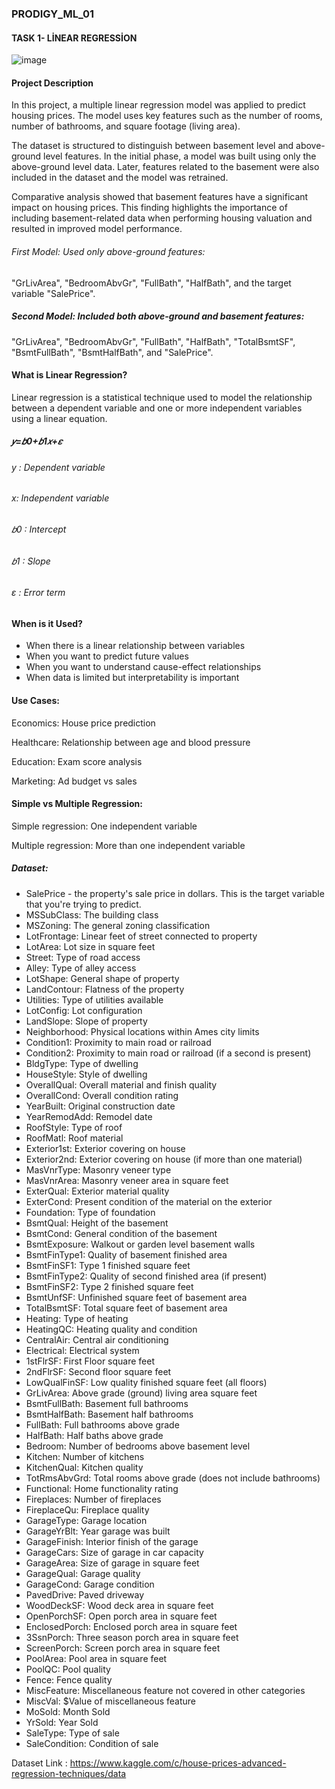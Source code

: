 ### PRODIGY_ML_01
#### TASK 1- LİNEAR REGRESSİON

![image](https://github.com/user-attachments/assets/e31a7f26-2839-4790-8196-98c5c1821905)

#### Project Description
In this project, a multiple linear regression model was applied to predict housing prices. The model uses key features such as the number of rooms, number of bathrooms, and square footage (living area).

The dataset is structured to distinguish between basement level and above-ground level features. In the initial phase, a model was built using only the above-ground level data. Later, features related to the basement were also included in the dataset and the model was retrained.

Comparative analysis showed that basement features have a significant impact on housing prices. This finding highlights the importance of including basement-related data when performing housing valuation and resulted in improved model performance.

###### First Model: Used only above-ground features:
"GrLivArea", "BedroomAbvGr", "FullBath", "HalfBath", and the target variable "SalePrice".

##### Second Model: Included both above-ground and basement features:
"GrLivArea", "BedroomAbvGr", "FullBath", "HalfBath", "TotalBsmtSF", "BsmtFullBath", "BsmtHalfBath", and "SalePrice".


#### What is Linear Regression?
Linear regression is a statistical technique used to model the relationship between a dependent variable and one or more independent variables using a linear equation.

##### 𝑦=𝑏0+𝑏1𝑥+𝜀

###### y : Dependent variable

###### x:  Independent variable

###### 𝑏0 : Intercept

###### 𝑏1 : Slope

###### ε : Error term

#### When is it Used?
* When there is a linear relationship between variables
* When you want to predict future values
* When you want to understand cause-effect relationships
* When data is limited but interpretability is important

#### Use Cases:
Economics: House price prediction

Healthcare: Relationship between age and blood pressure

Education: Exam score analysis

Marketing: Ad budget vs sales

#### Simple vs Multiple Regression:
Simple regression: One independent variable

Multiple regression: More than one independent variable


##### Dataset:
* SalePrice - the property's sale price in dollars. This is the target variable that you're trying to predict.
* MSSubClass: The building class
* MSZoning: The general zoning classification
* LotFrontage: Linear feet of street connected to property
* LotArea: Lot size in square feet
* Street: Type of road access
* Alley: Type of alley access
* LotShape: General shape of property
* LandContour: Flatness of the property
* Utilities: Type of utilities available
* LotConfig: Lot configuration
* LandSlope: Slope of property
* Neighborhood: Physical locations within Ames city limits
* Condition1: Proximity to main road or railroad
* Condition2: Proximity to main road or railroad (if a second is present)
* BldgType: Type of dwelling
* HouseStyle: Style of dwelling
* OverallQual: Overall material and finish quality
* OverallCond: Overall condition rating
* YearBuilt: Original construction date
* YearRemodAdd: Remodel date
* RoofStyle: Type of roof
* RoofMatl: Roof material
* Exterior1st: Exterior covering on house
* Exterior2nd: Exterior covering on house (if more than one material)
* MasVnrType: Masonry veneer type
* MasVnrArea: Masonry veneer area in square feet
* ExterQual: Exterior material quality
* ExterCond: Present condition of the material on the exterior
* Foundation: Type of foundation
* BsmtQual: Height of the basement
* BsmtCond: General condition of the basement
* BsmtExposure: Walkout or garden level basement walls
* BsmtFinType1: Quality of basement finished area
* BsmtFinSF1: Type 1 finished square feet
* BsmtFinType2: Quality of second finished area (if present)
* BsmtFinSF2: Type 2 finished square feet
* BsmtUnfSF: Unfinished square feet of basement area
* TotalBsmtSF: Total square feet of basement area
* Heating: Type of heating
* HeatingQC: Heating quality and condition
* CentralAir: Central air conditioning
* Electrical: Electrical system
* 1stFlrSF: First Floor square feet
* 2ndFlrSF: Second floor square feet
* LowQualFinSF: Low quality finished square feet (all floors)
* GrLivArea: Above grade (ground) living area square feet
* BsmtFullBath: Basement full bathrooms
* BsmtHalfBath: Basement half bathrooms
* FullBath: Full bathrooms above grade
* HalfBath: Half baths above grade
* Bedroom: Number of bedrooms above basement level
* Kitchen: Number of kitchens
* KitchenQual: Kitchen quality
* TotRmsAbvGrd: Total rooms above grade (does not include bathrooms)
* Functional: Home functionality rating
* Fireplaces: Number of fireplaces
* FireplaceQu: Fireplace quality
* GarageType: Garage location
* GarageYrBlt: Year garage was built
* GarageFinish: Interior finish of the garage
* GarageCars: Size of garage in car capacity
* GarageArea: Size of garage in square feet
* GarageQual: Garage quality
* GarageCond: Garage condition
* PavedDrive: Paved driveway
* WoodDeckSF: Wood deck area in square feet
* OpenPorchSF: Open porch area in square feet
* EnclosedPorch: Enclosed porch area in square feet
* 3SsnPorch: Three season porch area in square feet
* ScreenPorch: Screen porch area in square feet
* PoolArea: Pool area in square feet
* PoolQC: Pool quality
* Fence: Fence quality
* MiscFeature: Miscellaneous feature not covered in other categories
* MiscVal: $Value of miscellaneous feature
* MoSold: Month Sold
* YrSold: Year Sold
* SaleType: Type of sale
* SaleCondition: Condition of sale

Dataset Link : https://www.kaggle.com/c/house-prices-advanced-regression-techniques/data





































































